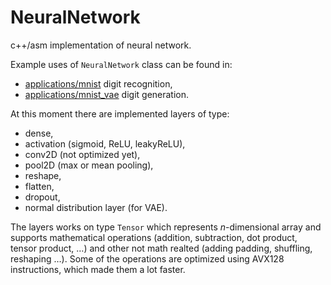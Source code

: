 # NeuralNetwork
c++/asm implementation of neural network.

Example uses of `NeuralNetwork` class can be found in:
 -  [applications/mnist](./applications/mnist/) digit recognition,
 -  [applications/mnist_vae](./applications/mnist_vae/) digit generation.

At this moment there are implemented layers of type:
 - dense,
 - activation (sigmoid, ReLU, leakyReLU),
 - conv2D (not optimized yet),
 - pool2D (max or mean pooling),
 - reshape,
 - flatten,
 - dropout,
 - normal distribution layer (for VAE).

The layers works on type `Tensor` which represents $n$-dimensional array and supports mathematical operations (addition, subtraction, dot product, tensor product, $\ldots$) and other not math realted (adding padding, shuffling, reshaping $\ldots$). Some of the operations are optimized using AVX128 instructions, which made them a lot faster.